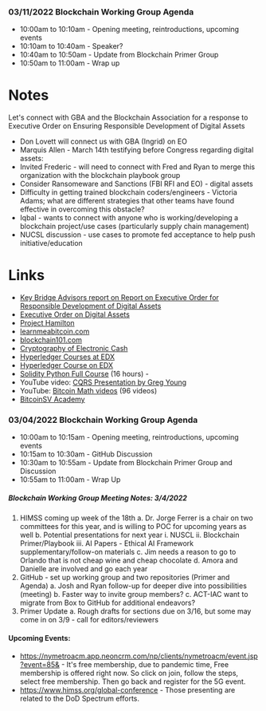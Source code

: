 

### 03/11/2022 Blockchain Working Group Agenda

* 10:00am to 10:10am - Opening meeting, reintroductions, upcoming events
* 10:10am to 10:40am - Speaker?
* 10:40am to 10:50am - Update from Blockchain Primer Group
* 10:50am to 11:00am - Wrap up

# Notes

Let's connect with GBA and the Blockchain Association for a response to Executive Order on Ensuring Responsible Development of Digital Assets

* Don Lovett will connect us with GBA (Ingrid) on EO
* Marquis Allen - March 14th testifying before Congress regarding digital assets:
* Invited Frederic - will need to connect with Fred and Ryan to merge this organization with the blockchain playbook group
* Consider Ransomeware and Sanctions (FBI RFI and EO) - digital assets
* Difficulty in getting trained blockchain coders/engineers - Victoria Adams; what are different strategies that other teams have found effective in overcoming this obstacle?
* Iqbal - wants to connect with anyone who is working/developing a blockchain project/use cases (particularly supply chain management)
* NUCSL discussion - use cases to promote fed acceptance to help push initiative/education

# Links

* [Key Bridge Advisors report on Report on Executive Order for Responsible Development of Digital Assets](./assets/files/key-bridge-advisors-report-on-executive-order-for-responsible-development-of-digital-assets.pdf)
* [Executive Order on Digital Assets](https://www.whitehouse.gov/briefing-room/presidential-actions/2022/03/09/executive-order-on-ensuring-responsible-development-of-digital-assets/)
* [Project Hamilton](https://www.hamiltonproject.org/)
* [learnmeabitcoin.com](https://learnmeabitcoin.com/)
* [blockchain101.com](https://blockchain101.com/)
* [Cryptography of Electronic Cash](https://groups.csail.mit.edu/mac/classes/6.805/articles/money/nsamint/nsamint.htm)
* [Hyperledger Courses at EDX](https://www.edx.org/learn/hyperledger)
* [Hyperledger Course on EDX](https://www.edx.org/course/introduction-to-hyperledger-blockchain-technologie)
* [Solidity Python Full Course](https://www.youtube.com/watch?v=M576WGiDBdQ) (16 hours) -
* YouTube video: [CQRS Presentation by Greg Young](https://www.youtube.com/watch?v=JHGkaShoyNs)
* YouTube: [Bitcoin Math videos](https://www.youtube.com/channel/UCW7L2NGmFUEsZoPReKW_4iQ/playlists) (96 videos)
* [BitcoinSV Academy](https://bitcoinsv.academy/)

### 03/04/2022 Blockchain Working Group Agenda

* 10:00am to 10:15am - Opening meeting, reintroductions, upcoming events
* 10:15am to 10:30am - GitHub Discussion
* 10:30am to 10:55am - Update from Blockchain Primer Group and Discussion
* 10:55am to 11:00am - Wrap Up

##### Blockchain Working Group Meeting Notes: 3/4/2022

1. HIMSS coming up week of the 18th
	a. Dr. Jorge Ferrer is a chair on two committees for this year, and is willing to POC for upcoming years as well
	b. Potential presentations for next year
		i.   NUSCL
		ii.  Blockchain Primer/Playbook
		iii. AI Papers - Ethical AI Framework supplementary/follow-on materials
	c. Jim needs a reason to go to Orlando that is not cheap wine and cheap chocolate
	d. Amora and Danielle are involved and go each year
1. GitHub - set up working group and two repositories (Primer and Agenda)
	a. Josh and Ryan follow-up for deeper dive into possibilities (meeting)
	b. Faster way to invite group members?
	c. ACT-IAC want to migrate from Box to GitHub for additional endeavors?
1. Primer Update
	a. Rough drafts for sections due on 3/16, but some may come in on 3/9 - call for editors/reviewers

#### Upcoming Events:

* https://nymetroacm.app.neoncrm.com/np/clients/nymetroacm/event.jsp?event=85& - It's free membership, due to pandemic time, Free membership is offered right now. So click on join, follow the steps, select free membership.  Then go back and register for the 5G event.
* https://www.himss.org/global-conference - Those presenting are related to the DoD Spectrum efforts.
